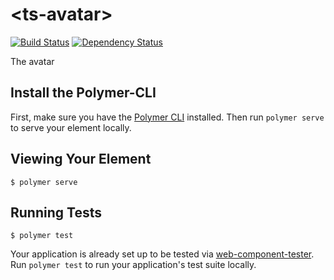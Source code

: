 # \<ts-avatar\>

[![Build Status](https://travis-ci.org/tschwartz/ts-avatar.svg?branch=master)](https://travis-ci.org/tschwartz/ts-avatar)
[![Dependency Status](https://david-dm.org/tschwartz/ts-avatar.svg)](https://david-dm.org/tschwartz/ts-avatar)

The avatar

## Install the Polymer-CLI

First, make sure you have the [Polymer CLI](https://www.npmjs.com/package/polymer-cli) installed. Then run `polymer serve` to serve your element locally.

## Viewing Your Element

```
$ polymer serve
```

## Running Tests

```
$ polymer test
```

Your application is already set up to be tested via [web-component-tester](https://github.com/Polymer/web-component-tester). Run `polymer test` to run your application's test suite locally.
